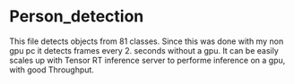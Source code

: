 # Person_detection

This file detects objects from 81 classes.
Since this was done with my non gpu pc it detects frames every 2. seconds without a gpu.
It can be easily scales up with Tensor RT inference server to performe inference on a gpu,
with good Throughput.
